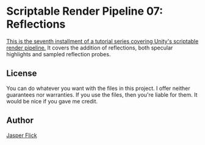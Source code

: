 # Scriptable Render Pipeline 07: Reflections

[This is the seventh installment of a tutorial series covering Unity's scriptable render pipeline.](https://catlikecoding.com/unity/tutorials/scriptable-render-pipeline/reflections/) It covers the addition of reflections, both specular highlights and sampled reflection probes.

## License

You can do whatever you want with the files in this project. I offer neither guarantees nor warranties. If you use the files, then you're liable for them. It would be nice if you gave me credit.

## Author

[Jasper Flick](https://catlikecoding.com/jasper-flick/)